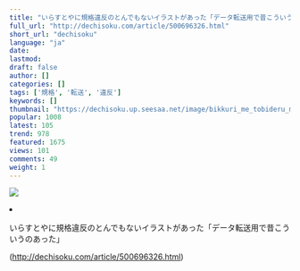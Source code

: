 ```yaml
---
title: "いらすとやに規格違反のとんでもないイラストがあった「データ転送用で昔こういうのあった」"
full_url: "http://dechisoku.com/article/500696326.html"
short_url: "dechisoku"
language: "ja"
date: 
lastmod: 
draft: false
author: []
categories: []
tags: ['規格', '転送', '違反']
keywords: []
thumbnail: "https://dechisoku.up.seesaa.net/image/bikkuri_me_tobideru_man-663ea.png"
popular: 1008
latest: 105
trend: 978
featured: 1675
views: 101
comments: 49
weight: 1
---
```


![](https://dechisoku.up.seesaa.net/image/bikkuri_me_tobideru_man-663ea.png)

<li><p class='ninja_onebutton'> <p class='ninja_onebutton_hidden'></p><p class='ninja_onebutton_hidden'>いらすとやに規格違反のとんでもないイラストがあった「データ転送用で昔こういうのあった」</p> </p> </li> 

(http://dechisoku.com/article/500696326.html)
